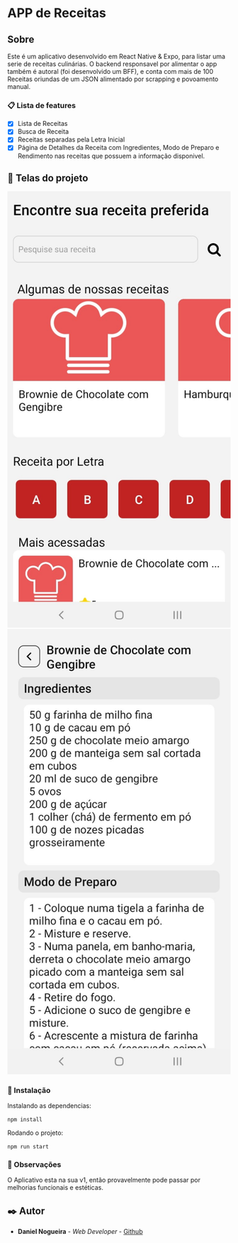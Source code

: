 # APP de Receitas

## Sobre

Este é um aplicativo desenvolvido em React Native & Expo, para listar uma serie de receitas culinárias. O backend responsavel por alimentar o app também é autoral (foi desenvolvido um BFF), e conta com mais de 100 Receitas oriundas de um JSON alimentado por scrapping e povoamento manual.  

### 📋 Lista de features

- [x] Lista de Receitas
- [x] Busca de Receita
- [x] Receitas separadas pela Letra Inicial
- [x] Página de Detalhes da Receita com Ingredientes, Modo de Preparo e Rendimento nas receitas que possuem a informação disponivel.

## 📱​ Telas do projeto
![Tela Inicial](./assets/Home_app.jpg)
![Tela de Detalhes](./assets/Detalhes_app.jpg)

### 🔧 Instalação

Instalando as dependencias:

```
npm install
```

Rodando o projeto:

```
npm run start
```

### 💭​ Observações

O Aplicativo esta na sua v1, então provavelmente pode passar por melhorias funcionais e estéticas.

## ✒️ Autor

* **Daniel Nogueira** - *Web Developer* - [Github](https://github.com/NogueiraDan)

